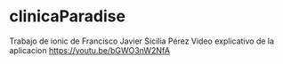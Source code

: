 # clinicaParadise
Trabajo de ionic de Francisco Javier Sicilia Pérez
Video explicativo de la aplicacion  https://youtu.be/bGWO3nW2NfA
